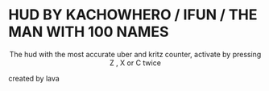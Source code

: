 # HUD BY KACHOWHERO / IFUN / THE MAN WITH 100 NAMES
  <p align="center">
    The hud with the most accurate uber and kritz counter, activate by pressing Z , X or C twice
  </p>

created by lava
